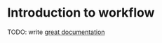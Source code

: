 # Introduction to workflow

TODO: write [great documentation](http://jacobian.org/writing/great-documentation/what-to-write/)
